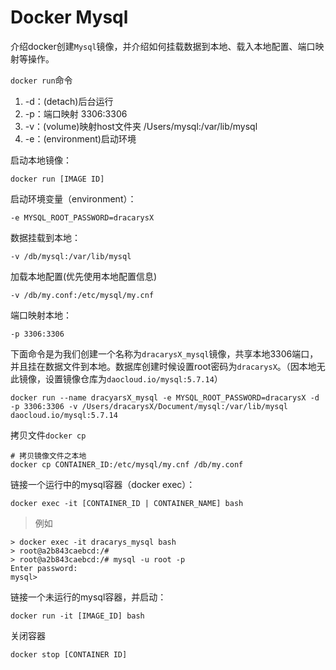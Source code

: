 # Docker Mysql

介绍docker创建`Mysql`镜像，并介绍如何挂载数据到本地、载入本地配置、端口映射等操作。

`docker run`命令
>
1. -d：(detach)后台运行
2. -p：端口映射 3306:3306
3. -v：(volume)映射host文件夹 /Users/mysql:/var/lib/mysql
4. -e：(environment)启动环境

启动本地镜像：

	docker run [IMAGE ID]
	
启动环境变量（environment）：

	-e MYSQL_ROOT_PASSWORD=dracarysX

数据挂载到本地：

	-v /db/mysql:/var/lib/mysql
	
加载本地配置(优先使用本地配置信息)

	-v /db/my.conf:/etc/mysql/my.cnf
	
端口映射本地：
	
	-p 3306:3306

下面命令是为我们创建一个名称为`dracarysX_mysql`镜像，共享本地3306端口，并且挂在数据文件到本地。数据库创建时候设置root密码为`dracarysX`。（因本地无此镜像，设置镜像仓库为`daocloud.io/mysql:5.7.14`）

	docker run --name dracyarsX_mysql -e MYSQL_ROOT_PASSWORD=dracarysX -d -p 3306:3306 -v /Users/dracarysX/Document/mysql:/var/lib/mysql daocloud.io/mysql:5.7.14
	
拷贝文件`docker cp`

	# 拷贝镜像文件之本地
	docker cp CONTAINER_ID:/etc/mysql/my.cnf /db/my.conf
		
链接一个运行中的mysql容器（docker exec）：
	
	docker exec -it [CONTAINER_ID | CONTAINER_NAME] bash

> 例如
> 
	> docker exec -it dracarys_mysql bash
	> root@a2b843caebcd:/#	
	> root@a2b843caebcd:/# mysql -u root -p
	Enter password: 	
	mysql> 
	
链接一个未运行的mysql容器，并启动：

	docker run -it [IMAGE_ID] bash
		
关闭容器
	
	docker stop [CONTAINER ID]
	
